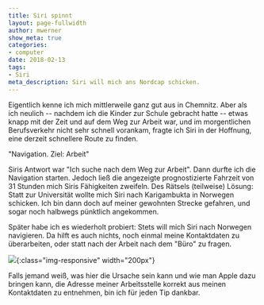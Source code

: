 ```yaml
---
title: Siri spinnt
layout: page-fullwidth
author: mwerner
show_meta: true
categories:
- computer
date: 2018-02-13
tags:
- Siri
meta_description: Siri will mich ans Nordcap schicken.
---
```

Eigentlich kenne ich mich mittlerweile ganz gut aus in Chemnitz.
Aber als ich neulich -- nachdem ich die Kinder zur Schule gebracht
hatte -- etwas knapp mit der Zeit und auf dem Weg zur Arbeit war, und im morgentlichen
Berufsverkehr nicht sehr schnell vorankam, fragte ich Siri in der
Hoffnung, eine derzeit schnellere Route zu finden.

"Navigation. Ziel: Arbeit"

Siris Antwort war "Ich suche nach dem Weg zur Arbeit". Dann durfte ich
die Navigation starten. Jedoch ließ die angezeigte prognostizierte
Fahrzeit von 31 Stunden mich Siris Fähigkeiten zweifeln.
Des Rätsels (teilweise) Lösung: Statt zur Universität wollte mich Siri
nach Karigambukta in Norwegen schicken. Ich bin dann doch auf meiner
gewohnten Strecke gefahren, und sogar noch halbwegs pünktlich
angekommen.

Später habe ich es wiederholt probiert: Stets will mich Siri nach
Norwegen navigieren. Da hilft es auch nichts, noch einmal meine
Kontaktdaten zu überarbeiten, oder statt nach der Arbeit nach dem
"Büro" zu fragen.

![]({{site.urlimg}}/siri-norway.png){:class="img-responsive" width="200px"}

Falls jemand weiß, was hier die Ursache sein kann und wie man Apple
dazu bringen kann, die Adresse meiner Arbeitsstelle korrekt aus meinen
Kontaktdaten zu entnehmen, bin ich für jeden Tip dankbar.

